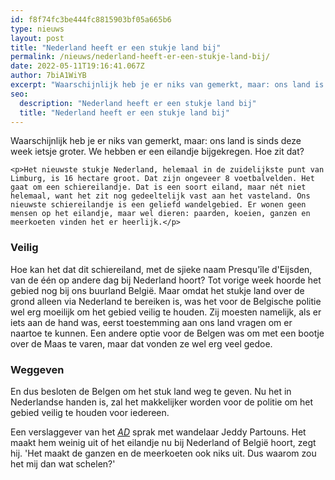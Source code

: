 ```yaml
---
id: f8f74fc3be444fc8815903bf05a665b6
type: nieuws
layout: post
title: "Nederland heeft er een stukje land bij"
permalink: /nieuws/nederland-heeft-er-een-stukje-land-bij/
date: 2022-05-11T19:16:41.067Z
author: 7biA1WiYB
excerpt: "Waarschijnlijk heb je er niks van gemerkt, maar: ons land is sinds deze week ietsje groter. We hebben er een eilandje bijgekregen. Hoe zit dat?  "
seo:
  description: "Nederland heeft er een stukje land bij"
  title: "Nederland heeft er een stukje land bij"
---
```

Waarschijnlijk heb je er niks van gemerkt, maar: ons land is sinds deze week ietsje groter. We hebben er een eilandje bijgekregen. Hoe zit dat?  

    <p>Het nieuwste stukje Nederland, helemaal in de zuidelijkste punt van Limburg, is 16 hectare groot. Dat zijn ongeveer 8 voetbalvelden. Het gaat om een schiereilandje. Dat is een soort eiland, maar nét niet helemaal, want het zit nog gedeeltelijk vast aan het vasteland. Ons nieuwste schiereilandje is een geliefd wandelgebied. Er wonen geen mensen op het eilandje, maar wel dieren: paarden, koeien, ganzen en meerkoeten vinden het er heerlijk.</p>
<h3>Veilig</h3>
<p>Hoe kan het dat dit schiereiland, met de sjieke naam Presqu'île d'Eijsden, van de één op andere dag bij Nederland hoort? Tot vorige week hoorde het gebied nog bij ons buurland België. Maar omdat het stukje land over de grond alleen via Nederland te bereiken is, was het voor de Belgische politie wel erg moeilijk om het gebied veilig te houden. Zij moesten namelijk, als er iets aan de hand was, eerst toestemming aan ons land vragen om er naartoe te kunnen. Een andere optie voor de Belgen was om met een bootje over de Maas te varen, maar dat vonden ze wel erg veel gedoe.</p>
<h3>Weggeven</h3>
<p>En dus besloten de Belgen om het stuk land weg te geven. Nu het in Nederlandse handen is, zal het makkelijker worden voor de politie om het gebied veilig te houden voor iedereen.</p>
<p>Een verslaggever van het<em> <a href="https://www.ad.nl/binnenland/nederland-heeft-er-een-schiereilandje-bij~a86de398/">AD</a></em> sprak met wandelaar Jeddy Partouns. Het maakt hem weinig uit of het eilandje nu bij Nederland of België hoort, zegt hij. 'Het maakt de ganzen en de meerkoeten ook niks uit. Dus waarom zou het mij dan wat schelen?'</p>  
